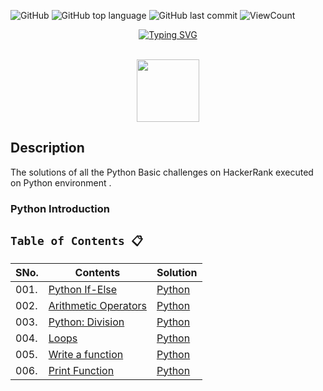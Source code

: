 
![GitHub](https://img.shields.io/github/license/gowthamdongari/Python-Hacker-Rank)
![GitHub top language](https://img.shields.io/github/languages/top/gowthamdongari/Python-Hacker-Rank)
![GitHub last commit](https://img.shields.io/github/last-commit/gowthamdongari/Python-Hacker-Rank)
![ViewCount](https://views.whatilearened.today/views/github/gowthamdongari/Python-Hacker-Rank.svg?cache=remove)

<p align="center"><a href="https://git.io/typing-svg"><img src="https://Python-Hacker-Rank-typing-svg.herokuapp.com?font=Fira+Code&weight=600&size=25&pause=1000&color=D0D3D4&background=000000&center=true&vCenter=true&width=435&lines=Python+Hacker+Rank+Solutions" alt="Typing SVG" /></a>
</p>

<p align="center">  
	<br>
	<a href="https://https://www.hackerrank.com/gowthamdongari">
        <img height=100 src="https://user-images.githubusercontent.com/1194257/65596422-1cef2080-df97-11e9-9abb-a225204d1805.png"> 
    </a>
    <br>
</p>

## Description
The solutions of all the Python Basic challenges on HackerRank executed on Python environment .

### Python Introduction

## `Table of Contents 📋`
| **SNo.**  | **Contents**                              | **Solution** |
|-----------|-------------------------------------------|--------------------|
| 001.        | [Python If-Else](https://www.hackerrank.com/challenges/py-if-else/problem) | [Python](https://github.com/gowthamdongari/Python-Hacker-Rank/blob/145f1537dd947fea0322af3baa1ff539297feb3b/1.%20Python%20Introduction%20(1%20to%206)/1.%20If_Else.py)  |
| 002.        | [Arithmetic Operators](https://www.hackerrank.com/challenges/python-arithmetic-operators/problem) | [Python](https://github.com/gowthamdongari/Python-Hacker-Rank/blob/145f1537dd947fea0322af3baa1ff539297feb3b/1.%20Python%20Introduction%20(1%20to%206)/2.%20Airthmetic%20Operators.py)  |
| 003.        | [Python: Division](https://www.hackerrank.com/challenges/python-division/problem) | [Python](https://github.com/gowthamdongari/Python-Hacker-Rank/blob/145f1537dd947fea0322af3baa1ff539297feb3b/1.%20Python%20Introduction%20(1%20to%206)/3.%20Division.py)  |
| 004.        | [Loops](https://www.hackerrank.com/challenges/python-loops/problem) | [Python](https://github.com/gowthamdongari/Python-Hacker-Rank/blob/145f1537dd947fea0322af3baa1ff539297feb3b/1.%20Python%20Introduction%20(1%20to%206)/4.%20Loops.py) |
| 005.        | [Write a function](https://www.hackerrank.com/challenges/write-a-function/problem) | [Python](https://github.com/gowthamdongari/Python-Hacker-Rank/blob/145f1537dd947fea0322af3baa1ff539297feb3b/1.%20Python%20Introduction%20(1%20to%206)/5.%20Write%20a%20function%20(Leap_yr).py)  | 
| 006.        | [Print Function](https://www.hackerrank.com/challenges/python-print/problem) | [Python](https://github.com/gowthamdongari/Python-Hacker-Rank/blob/145f1537dd947fea0322af3baa1ff539297feb3b/1.%20Python%20Introduction%20(1%20to%206)/6.%20Print_Function.py) |
